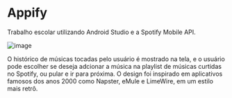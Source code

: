 # Appify
Trabalho escolar utilizando Android Studio e a Spotify Mobile API.

![image](https://user-images.githubusercontent.com/54332151/133897360-3f86dbff-fb17-44c7-b591-e8d24cb8c5b5.png)


O histórico de músicas tocadas pelo usuário é mostrado na tela, e o usuário pode escolher se deseja adcionar a música na playlist de músicas curtidas no Spotify, ou pular e ir para próxima. O design foi inspirado em aplicativos famosos dos anos 2000 como Napster, eMule e LimeWire, em um estilo mais retrô. 
